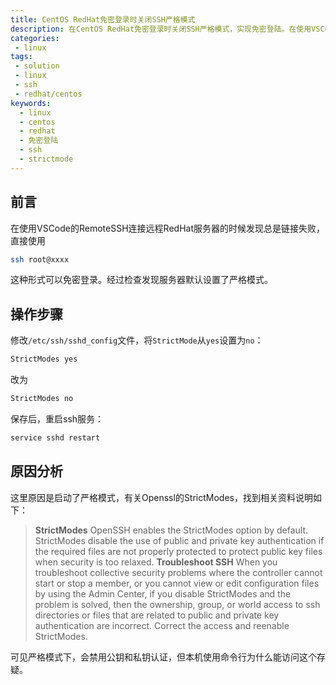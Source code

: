 ```yaml
---
title: CentOS RedHat免密登录时关闭SSH严格模式
description: 在CentOS RedHat免密登录时关闭SSH严格模式，实现免密登陆。在使用VSCode的RemoteSSH连接远程RedHat服务器的时候发现总是链接失败，直接使用ssh可以免密登录。经过检查发现服务器默认设置了严格模式。
categories:
 - linux
tags:
 - solution
 - linux
 - ssh
 - redhat/centos
keywords:
  - linux
  - centos
  - redhat
  - 免密登陆
  - ssh
  - strictmode
---
```


## 前言

在使用VSCode的RemoteSSH连接远程RedHat服务器的时候发现总是链接失败，直接使用

```bash
ssh root@xxxx
```

这种形式可以免密登录。经过检查发现服务器默认设置了严格模式。

## 操作步骤

修改`/etc/ssh/sshd_config`文件，将`StrictMode`从`yes`设置为`no`：

```bash
StrictModes yes
```

改为

```bash
StrictModes no
```

保存后，重启ssh服务：

```bash
service sshd restart
```

## 原因分析

这里原因是启动了严格模式，有关Openssl的StrictModes，找到相关资料说明如下：
> **StrictModes**
> OpenSSH enables the StrictModes option by default. StrictModes disable the use of public and private key authentication if the required files are not properly protected to protect public key files when security is too relaxed.
> **Troubleshoot SSH**
> When you troubleshoot collective security problems where the controller cannot start or stop a member, or you cannot view or edit configuration files by using the Admin Center, if you disable StrictModes and the problem is solved, then the ownership, group, or world access to ssh directories or files that are related to public and private key authentication are incorrect. Correct the access and reenable StrictModes.

可见严格模式下，会禁用公钥和私钥认证，但本机使用命令行为什么能访问这个存疑。

